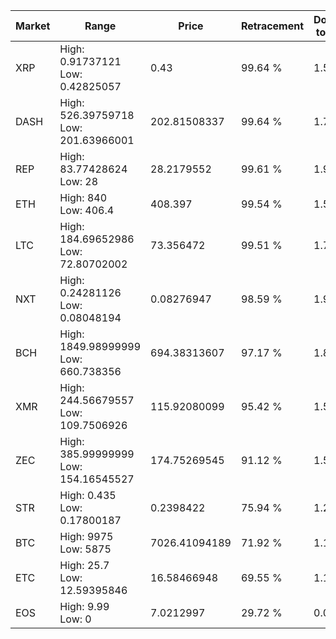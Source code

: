 | Market | Range | Price| Retracement | Doubles to 50% |
| --- | --- | --- | --- | --- |
| XRP | High: 0.91737121<br />Low: 0.42825057 | 0.43 | 99.64 % | 1.56 |
| DASH | High: 526.39759718<br />Low: 201.63966001 | 202.81508337 | 99.64 % | 1.79 |
| REP | High: 83.77428624<br />Low: 28 | 28.2179552 | 99.61 % | 1.98 |
| ETH | High: 840<br />Low: 406.4 | 408.397 | 99.54 % | 1.53 |
| LTC | High: 184.69652986<br />Low: 72.80702002 | 73.356472 | 99.51 % | 1.76 |
| NXT | High: 0.24281126<br />Low: 0.08048194 | 0.08276947 | 98.59 % | 1.95 |
| BCH | High: 1849.98999999<br />Low: 660.738356 | 694.38313607 | 97.17 % | 1.81 |
| XMR | High: 244.56679557<br />Low: 109.7506926 | 115.92080099 | 95.42 % | 1.53 |
| ZEC | High: 385.99999999<br />Low: 154.16545527 | 174.75269545 | 91.12 % | 1.55 |
| STR | High: 0.435<br />Low: 0.17800187 | 0.2398422 | 75.94 % | 1.28 |
| BTC | High: 9975<br />Low: 5875 | 7026.41094189 | 71.92 % | 1.13 |
| ETC | High: 25.7<br />Low: 12.59395846 | 16.58466948 | 69.55 % | 1.15 |
| EOS | High: 9.99<br />Low: 0 | 7.0212997 | 29.72 % | 0.00 |
